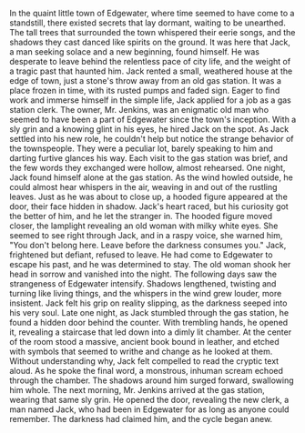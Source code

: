 In the quaint little town of Edgewater, where time seemed to have come to a standstill, there existed secrets that lay dormant, waiting to be unearthed. The tall trees that surrounded the town whispered their eerie songs, and the shadows they cast danced like spirits on the ground. It was here that Jack, a man seeking solace and a new beginning, found himself. He was desperate to leave behind the relentless pace of city life, and the weight of a tragic past that haunted him.
Jack rented a small, weathered house at the edge of town, just a stone's throw away from an old gas station. It was a place frozen in time, with its rusted pumps and faded sign. Eager to find work and immerse himself in the simple life, Jack applied for a job as a gas station clerk. The owner, Mr. Jenkins, was an enigmatic old man who seemed to have been a part of Edgewater since the town's inception. With a sly grin and a knowing glint in his eyes, he hired Jack on the spot.
As Jack settled into his new role, he couldn't help but notice the strange behavior of the townspeople. They were a peculiar lot, barely speaking to him and darting furtive glances his way. Each visit to the gas station was brief, and the few words they exchanged were hollow, almost rehearsed.
One night, Jack found himself alone at the gas station. As the wind howled outside, he could almost hear whispers in the air, weaving in and out of the rustling leaves. Just as he was about to close up, a hooded figure appeared at the door, their face hidden in shadow. Jack's heart raced, but his curiosity got the better of him, and he let the stranger in.
The hooded figure moved closer, the lamplight revealing an old woman with milky white eyes. She seemed to see right through Jack, and in a raspy voice, she warned him, "You don't belong here. Leave before the darkness consumes you."
Jack, frightened but defiant, refused to leave. He had come to Edgewater to escape his past, and he was determined to stay. The old woman shook her head in sorrow and vanished into the night.
The following days saw the strangeness of Edgewater intensify. Shadows lengthened, twisting and turning like living things, and the whispers in the wind grew louder, more insistent. Jack felt his grip on reality slipping, as the darkness seeped into his very soul.
Late one night, as Jack stumbled through the gas station, he found a hidden door behind the counter. With trembling hands, he opened it, revealing a staircase that led down into a dimly lit chamber. At the center of the room stood a massive, ancient book bound in leather, and etched with symbols that seemed to writhe and change as he looked at them.
Without understanding why, Jack felt compelled to read the cryptic text aloud. As he spoke the final word, a monstrous, inhuman scream echoed through the chamber. The shadows around him surged forward, swallowing him whole.
The next morning, Mr. Jenkins arrived at the gas station, wearing that same sly grin. He opened the door, revealing the new clerk, a man named Jack, who had been in Edgewater for as long as anyone could remember. The darkness had claimed him, and the cycle began anew.